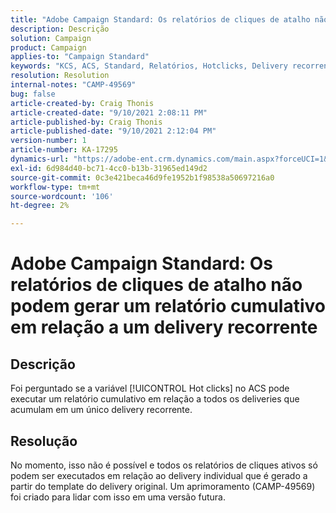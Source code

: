 ```yaml
---
title: "Adobe Campaign Standard: Os relatórios de cliques de atalho não podem gerar um relatório cumulativo em relação a um delivery recorrente"
description: Descrição
solution: Campaign
product: Campaign
applies-to: "Campaign Standard"
keywords: "KCS, ACS, Standard, Relatórios, Hotclicks, Delivery recorrente"
resolution: Resolution
internal-notes: "CAMP-49569"
bug: false
article-created-by: Craig Thonis
article-created-date: "9/10/2021 2:08:11 PM"
article-published-by: Craig Thonis
article-published-date: "9/10/2021 2:12:04 PM"
version-number: 1
article-number: KA-17295
dynamics-url: "https://adobe-ent.crm.dynamics.com/main.aspx?forceUCI=1&pagetype=entityrecord&etn=knowledgearticle&id=14217383-4012-ec11-b6e6-000d3a597bfc"
exl-id: 6d984d40-bc71-4cc0-b13b-31965ed149d2
source-git-commit: 0c3e421beca46d9fe1952b1f98538a50697216a0
workflow-type: tm+mt
source-wordcount: '106'
ht-degree: 2%

---
```


# Adobe Campaign Standard: Os relatórios de cliques de atalho não podem gerar um relatório cumulativo em relação a um delivery recorrente

## Descrição


Foi perguntado se a variável [!UICONTROL Hot clicks] no ACS pode executar um relatório cumulativo em relação a todos os deliveries que acumulam em um único delivery recorrente.


## Resolução


No momento, isso não é possível e todos os relatórios de cliques ativos só podem ser executados em relação ao delivery individual que é gerado a partir do template do delivery original. Um aprimoramento (CAMP-49569) foi criado para lidar com isso em uma versão futura.
